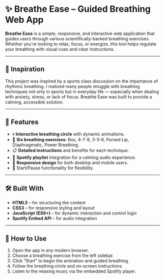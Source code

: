 # ✨ Breathe Ease – Guided Breathing Web App

**Breathe Ease** is a simple, responsive, and interactive web application that guides users through various scientifically-backed breathing exercises. Whether you're looking to relax, focus, or energize, this tool helps regulate your breathing with visual cues and clear instructions.

---

## 🌟 Inspiration

This project was inspired by a sports class discussion on the importance of rhythmic breathing. I realized many people struggle with breathing techniques not only in sports but in everyday life — especially when dealing with anxiety, stress, or lack of focus. Breathe Ease was built to provide a calming, accessible solution.

---

## 🚀 Features

- 🌀 **Interactive breathing circle** with dynamic animations.
- 🧘 **Six breathing exercises**: Box, 4-7-8, 3-3-6, Pursed Lip, Diaphragmatic, Power Breathing.
- 📋 **Detailed instructions** and benefits for each technique.
- 🎵 **Spotify playlist** integration for a calming audio experience.
- 📱 **Responsive design** for both desktop and mobile users.
- 🔁 Start/Pause functionality for flexibility.

---

## 🛠️ Built With

- **HTML5** – for structuring the content
- **CSS3** – for responsive styling and layout
- **JavaScript (ES6+)** – for dynamic interaction and control logic
- **Spotify Embed API** – for audio integration

---

## 🧪 How to Use

1. Open the app in any modern browser.
2. Choose a breathing exercise from the left sidebar.
3. Click “Start” to begin the animation and guided breathing.
4. Follow the breathing circle and on-screen instructions.
5. Listen to the relaxing music via the embedded Spotify player.

